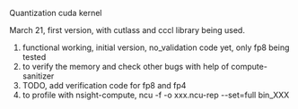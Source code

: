 Quantization cuda kernel

March 21, first version, with cutlass and cccl library being used.
1. functional working, initial version, no_validation code yet, only fp8 being tested
2. to verify the memory and check other bugs with help of compute-sanitizer 
3. TODO, add verification code for fp8 and fp4
4. to profile with nsight-compute, ncu -f -o xxx.ncu-rep --set=full bin_XXX
